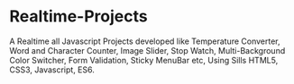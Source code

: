 # Realtime-Projects
A Realtime all Javascript Projects developed like Temperature Converter, Word and Character Counter, Image Slider, Stop Watch, Multi-Background Color Switcher, Form Validation, Sticky MenuBar etc, Using Sills HTML5, CSS3, Javascript, ES6.

